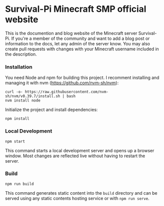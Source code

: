 # Survival-Pi Minecraft SMP official website

This is the documention and blog website of the Minecraft server Survival-Pi. If you're a member of the community and want to add a blog post or information to the docs, let any admin of the server know. You may also create pull requests with changes with your Minecraft username included in the description. 

### Installation
You need Node and npm for building this project. I recomment installing and managing it with nvm (https://github.com/nvm-sh/nvm):
```
curl -o- https://raw.githubusercontent.com/nvm-sh/nvm/v0.39.7/install.sh | bash
nvm install node
```
Initialize the project and install dependencies:
```
npm install
```

### Local Development

```
npm start
```

This command starts a local development server and opens up a browser window. Most changes are reflected live without having to restart the server.

### Build

```
npm run build
```

This command generates static content into the `build` directory and can be served using any static contents hosting service or with `npm run serve`.


